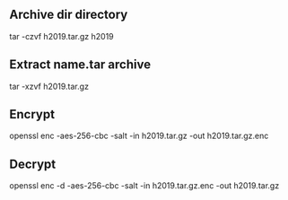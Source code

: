 ## Archive dir directory
tar -czvf h2019.tar.gz h2019

## Extract name.tar archive
tar -xzvf h2019.tar.gz

## Encrypt
openssl enc -aes-256-cbc -salt -in h2019.tar.gz -out h2019.tar.gz.enc

## Decrypt
openssl enc -d -aes-256-cbc -salt -in h2019.tar.gz.enc -out h2019.tar.gz
